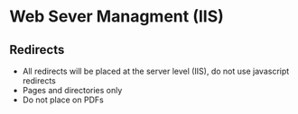 # Web Sever Managment (IIS)

## Redirects
- All redirects will be placed at the server level (IIS), do not use javascript redirects
- Pages and directories only
- Do not place on PDFs
